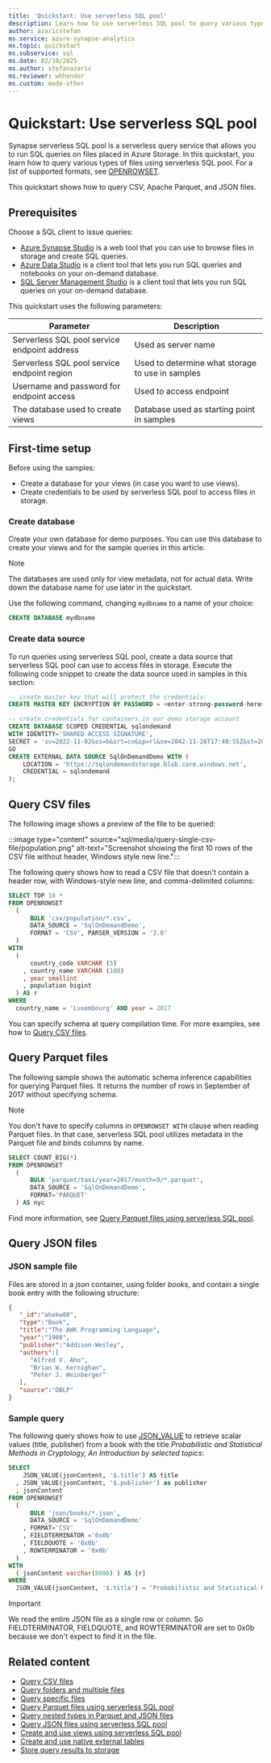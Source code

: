 ```yaml
---
title: 'Quickstart: Use serverless SQL pool'
description: Learn how to use serverless SQL pool to query various types of files in Azure Storage.
author: azaricstefan
ms.service: azure-synapse-analytics
ms.topic: quickstart
ms.subservice: sql
ms.date: 02/10/2025
ms.author: stefanazaric
ms.reviewer: whhender
ms.custom: mode-other
---
```


# Quickstart: Use serverless SQL pool

Synapse serverless SQL pool is a serverless query service that allows you to run SQL queries on files placed in Azure Storage. In this quickstart, you learn how to query various types of files using serverless SQL pool. For a list of supported formats, see [OPENROWSET](sql/develop-openrowset.md).

This quickstart shows how to query CSV, Apache Parquet, and JSON files.

## Prerequisites

Choose a SQL client to issue queries:

- [Azure Synapse Studio](./get-started-create-workspace.md) is a web tool that you can use to browse files in storage and create SQL queries.
- [Azure Data Studio](sql/get-started-azure-data-studio.md) is a client tool that lets you run SQL queries and notebooks on your on-demand database.
- [SQL Server Management Studio](sql/get-started-ssms.md) is a client tool that lets you run SQL queries on your on-demand database.

This quickstart uses the following parameters:

| Parameter                                 | Description                                                   |
| ----------------------------------------- | ------------------------------------------------------------- |
| Serverless SQL pool service endpoint address    | Used as server name                                   |
| Serverless SQL pool service endpoint region     | Used to determine what storage to use in samples |
| Username and password for endpoint access | Used to access endpoint                               |
| The database used to create views         | Database used as starting point in samples       |

## First-time setup

Before using the samples:

- Create a database for your views (in case you want to use views).
- Create credentials to be used by serverless SQL pool to access files in storage.

### Create database

Create your own database for demo purposes. You can use this database to create your views and for the sample queries in this article.

> [!NOTE]
> The databases are used only for view metadata, not for actual data. Write down the database name for use later in the quickstart.

Use the following command, changing `mydbname` to a name of your choice:

```sql
CREATE DATABASE mydbname
```

### Create data source

To run queries using serverless SQL pool, create a data source that serverless SQL pool can use to access files in storage. Execute the following code snippet to create the data source used in samples in this section:

```sql
-- create master key that will protect the credentials:
CREATE MASTER KEY ENCRYPTION BY PASSWORD = <enter-strong-password-here>

-- create credentials for containers in our demo storage account
CREATE DATABASE SCOPED CREDENTIAL sqlondemand
WITH IDENTITY='SHARED ACCESS SIGNATURE',  
SECRET = 'sv=2022-11-02&ss=b&srt=co&sp=rl&se=2042-11-26T17:40:55Z&st=2024-11-24T09:40:55Z&spr=https&sig=DKZDuSeZhuCWP9IytWLQwu9shcI5pTJ%2Fw5Crw6fD%2BC8%3D'
GO
CREATE EXTERNAL DATA SOURCE SqlOnDemandDemo WITH (
    LOCATION = 'https://sqlondemandstorage.blob.core.windows.net',
    CREDENTIAL = sqlondemand
);
```

## Query CSV files

The following image shows a preview of the file to be queried:

:::image type="content" source="sql/media/query-single-csv-file/population.png" alt-text="Screenshot showing the first 10 rows of the CSV file without header, Windows style new line.":::

The following query shows how to read a CSV file that doesn't contain a header row, with Windows-style new line, and comma-delimited columns:

```sql
SELECT TOP 10 *
FROM OPENROWSET
  (
      BULK 'csv/population/*.csv',
      DATA_SOURCE = 'SqlOnDemandDemo',
      FORMAT = 'CSV', PARSER_VERSION = '2.0'
  )
WITH
  (
      country_code VARCHAR (5)
    , country_name VARCHAR (100)
    , year smallint
    , population bigint
  ) AS r
WHERE
  country_name = 'Luxembourg' AND year = 2017
```

You can specify schema at query compilation time. For more examples, see how to [Query CSV files](sql/query-single-csv-file.md).

## Query Parquet files

The following sample shows the automatic schema inference capabilities for querying Parquet files. It returns the number of rows in September of 2017 without specifying schema.

> [!NOTE]
> You don't have to specify columns in `OPENROWSET WITH` clause when reading Parquet files. In that case, serverless SQL pool utilizes metadata in the Parquet file and binds columns by name.

```sql
SELECT COUNT_BIG(*)
FROM OPENROWSET
  (
      BULK 'parquet/taxi/year=2017/month=9/*.parquet',
      DATA_SOURCE = 'SqlOnDemandDemo',
      FORMAT='PARQUET'
  ) AS nyc
```

Find more information, see [Query Parquet files using serverless SQL pool](sql/query-parquet-files.md).

## Query JSON files

### JSON sample file

Files are stored in a *json* container, using folder *books*, and contain a single book entry with the following structure:

```json
{  
   "_id":"ahokw88",
   "type":"Book",
   "title":"The AWK Programming Language",
   "year":"1988",
   "publisher":"Addison-Wesley",
   "authors":[  
      "Alfred V. Aho",
      "Brian W. Kernighan",
      "Peter J. Weinberger"
   ],
   "source":"DBLP"
}
```

### Sample query

The following query shows how to use [JSON_VALUE](/sql/t-sql/functions/json-value-transact-sql?view=azure-sqldw-latest&preserve-view=true) to retrieve scalar values (title, publisher) from a book with the title *Probabilistic and Statistical Methods in Cryptology, An Introduction by selected topics*:

```sql
SELECT
    JSON_VALUE(jsonContent, '$.title') AS title
  , JSON_VALUE(jsonContent, '$.publisher') as publisher
  , jsonContent
FROM OPENROWSET
  (
      BULK 'json/books/*.json',
      DATA_SOURCE = 'SqlOnDemandDemo'
    , FORMAT='CSV'
    , FIELDTERMINATOR ='0x0b'
    , FIELDQUOTE = '0x0b'
    , ROWTERMINATOR = '0x0b'
  )
WITH
  ( jsonContent varchar(8000) ) AS [r]
WHERE
  JSON_VALUE(jsonContent, '$.title') = 'Probabilistic and Statistical Methods in Cryptology, An Introduction by selected topics'
```

> [!IMPORTANT]
> We read the entire JSON file as a single row or column. So FIELDTERMINATOR, FIELDQUOTE, and ROWTERMINATOR are set to 0x0b because we don't expect to find it in the file.

## Related content

- [Query CSV files](sql/query-single-csv-file.md)
- [Query folders and multiple files](sql/query-folders-multiple-csv-files.md)
- [Query specific files](sql/query-specific-files.md)
- [Query Parquet files using serverless SQL pool](sql/query-parquet-files.md)
- [Query nested types in Parquet and JSON files](sql/query-parquet-nested-types.md)
- [Query JSON files using serverless SQL pool](sql/query-json-files.md)
- [Create and use views using serverless SQL pool](sql/create-use-views.md)
- [Create and use native external tables](sql/create-use-external-tables.md)
- [Store query results to storage](sql/create-external-table-as-select.md)
